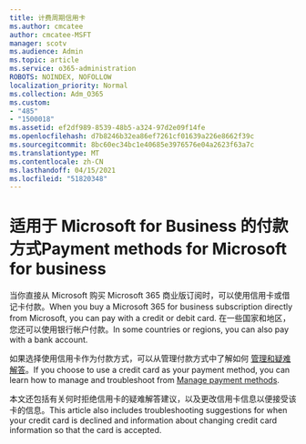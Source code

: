 ```yaml
---
title: 计费周期信用卡
ms.author: cmcatee
author: cmcatee-MSFT
manager: scotv
ms.audience: Admin
ms.topic: article
ms.service: o365-administration
ROBOTS: NOINDEX, NOFOLLOW
localization_priority: Normal
ms.collection: Adm_O365
ms.custom:
- "485"
- "1500018"
ms.assetid: ef2df989-8539-48b5-a324-97d2e09f14fe
ms.openlocfilehash: d7b8246b32ea86ef7261cf01639a226e8662f39c
ms.sourcegitcommit: 8bc60ec34bc1e40685e3976576e04a2623f63a7c
ms.translationtype: MT
ms.contentlocale: zh-CN
ms.lasthandoff: 04/15/2021
ms.locfileid: "51820348"
---
```

# <a name="payment-methods-for-microsoft-for-business"></a><span data-ttu-id="5ed97-102">适用于 Microsoft for Business 的付款方式</span><span class="sxs-lookup"><span data-stu-id="5ed97-102">Payment methods for Microsoft for business</span></span>

<span data-ttu-id="5ed97-103">当你直接从 Microsoft 购买 Microsoft 365 商业版订阅时，可以使用信用卡或借记卡付款。</span><span class="sxs-lookup"><span data-stu-id="5ed97-103">When you buy a Microsoft 365 for business subscription directly from Microsoft, you can pay with a credit or debit card.</span></span> <span data-ttu-id="5ed97-104">在一些国家和地区，您还可以使用银行帐户付款。</span><span class="sxs-lookup"><span data-stu-id="5ed97-104">In some countries or regions, you can also pay with a bank account.</span></span>
  
<span data-ttu-id="5ed97-105">如果选择使用信用卡作为付款方式，可以从管理付款方式中了解如何 [管理和疑难解答](https://docs.microsoft.com/microsoft-365/commerce/billing-and-payments/manage-payment-methods)。</span><span class="sxs-lookup"><span data-stu-id="5ed97-105">If you choose to use a credit card as your payment method, you can learn how to manage and troubleshoot from [Manage payment methods](https://docs.microsoft.com/microsoft-365/commerce/billing-and-payments/manage-payment-methods).</span></span>
  
<span data-ttu-id="5ed97-106">本文还包括有关何时拒绝信用卡的疑难解答建议，以及更改信用卡信息以便接受该卡的信息。</span><span class="sxs-lookup"><span data-stu-id="5ed97-106">This article also includes troubleshooting suggestions for when your credit card is declined and information about changing credit card information so that the card is accepted.</span></span>